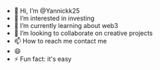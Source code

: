 - 👋 Hi, I’m @Yannickk25
- 👀 I’m interested in investing 
- 🌱 I’m currently learning about web3
- 💞️ I’m looking to collaborate on creative projects 
- 📫 How to reach me contact me
- 😄
- ⚡ Fun fact: it's easy 

<!---
Yannickk25/Yannickk25 is a ✨ special ✨ repository because its `README.md` (this file) appears on your GitHub profile.
You can click the Preview link to take a look at your changes.
--->
